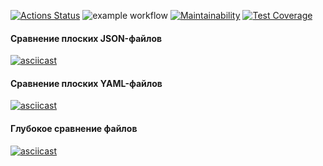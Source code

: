 [![Actions Status](https://github.com/buravlev-arthur/frontend-project-lvl2/workflows/hexlet-check/badge.svg)](https://github.com/buravlev-arthur/frontend-project-lvl2/actions)
![example workflow](https://github.com/buravlev-arthur/frontend-project-lvl2/actions/workflows/linting-and-testing.yml/badge.svg)
[![Maintainability](https://api.codeclimate.com/v1/badges/8e2a092962656c7a24af/maintainability)](https://codeclimate.com/github/buravlev-arthur/frontend-project-lvl2/maintainability)
[![Test Coverage](https://api.codeclimate.com/v1/badges/8e2a092962656c7a24af/test_coverage)](https://codeclimate.com/github/buravlev-arthur/frontend-project-lvl2/test_coverage)

#### Сравнение плоских JSON-файлов
[![asciicast](https://asciinema.org/a/mSrXOHggIjdGAQGX9rW4U3Lf4.svg)](https://asciinema.org/a/mSrXOHggIjdGAQGX9rW4U3Lf4)

#### Сравнение плоских YAML-файлов
[![asciicast](https://asciinema.org/a/yGxOqFate52Ur8dzdqFTSlS9j.svg)](https://asciinema.org/a/yGxOqFate52Ur8dzdqFTSlS9j)

#### Глубокое сравнение файлов
[![asciicast](https://asciinema.org/a/Uyu0AhyTESYr0w3uz2lB9VFQb.svg)](https://asciinema.org/a/Uyu0AhyTESYr0w3uz2lB9VFQb)